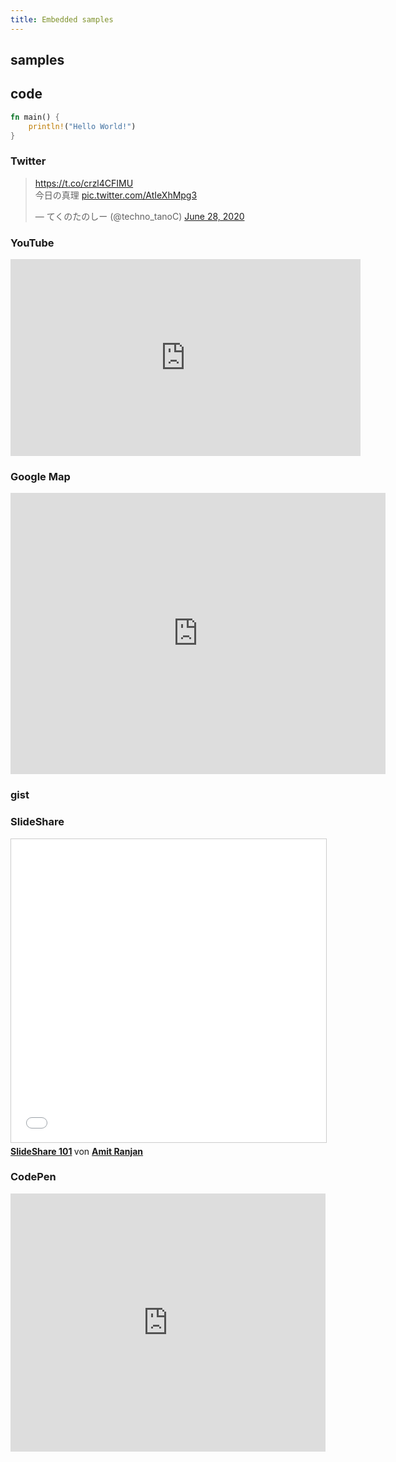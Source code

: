 ```yaml
---
title: Embedded samples
---
```


## samples

## code

```rust
fn main() {
    println!("Hello World!")
}
```

### Twitter

<blockquote class="twitter-tweet"><p lang="ja" dir="ltr"><a href="https://t.co/crzl4CFIMU">https://t.co/crzl4CFIMU</a><br>今日の真理 <a href="https://t.co/AtIeXhMpg3">pic.twitter.com/AtIeXhMpg3</a></p>&mdash; てくのたのしー (@techno_tanoC) <a href="https://twitter.com/techno_tanoC/status/1277086622509494273?ref_src=twsrc%5Etfw">June 28, 2020</a></blockquote> <script async src="https://platform.twitter.com/widgets.js" charset="utf-8"></script> 

### YouTube

<iframe width="560" height="315" src="https://www.youtube.com/embed/uaF8vYAdm9k" frameborder="0" allow="accelerometer; autoplay; encrypted-media; gyroscope; picture-in-picture" allowfullscreen></iframe>

### Google Map

<iframe src="https://www.google.com/maps/embed?pb=!1m18!1m12!1m3!1d3241.752292313607!2d139.69987476606659!3d35.658474138825454!2m3!1f0!2f0!3f0!3m2!1i1024!2i768!4f13.1!3m3!1m2!1s0x60188b8427e1c0b1%3A0x78f6e23397061d6f!2z5riL6LC344K544Kv44Op44Oz44OW44Or44K544Kv44Ko44Ki!5e0!3m2!1sja!2sjp!4v1598684847927!5m2!1sja!2sjp" width="600" height="450" frameborder="0" style="border:0;" allowfullscreen="" aria-hidden="false" tabindex="0"></iframe>

### gist

<script src="https://gist.github.com/techno-tanoC/afd07a208b108640371f3cb9b4458edc.js"></script>

### SlideShare

<iframe src="//www.slideshare.net/slideshow/embed_code/key/wQRhwlyyMEBuzD" width="595" height="485" frameborder="0" marginwidth="0" marginheight="0" scrolling="no" style="border:1px solid #CCC; border-width:1px; margin-bottom:5px; max-width: 100%;" allowfullscreen> </iframe> <div style="margin-bottom:5px"> <strong> <a href="//www.slideshare.net/AmitRanjan/quick-tour" title="SlideShare 101" target="_blank">SlideShare 101</a> </strong> von <strong><a href="https://www.slideshare.net/AmitRanjan" target="_blank">Amit Ranjan</a></strong> </div>

### CodePen

<iframe height="413" style="width: 100%;" scrolling="no" title="Digital Clock with Vue.js" src="https://codepen.io/gau/embed/LjQwGp?height=413&theme-id=dark&default-tab=css,result" frameborder="no" loading="lazy" allowtransparency="true" allowfullscreen="true">
  See the Pen <a href='https://codepen.io/gau/pen/LjQwGp'>Digital Clock with Vue.js</a> by Toshiyuki TAKAHASHI
  (<a href='https://codepen.io/gau'>@gau</a>) on <a href='https://codepen.io'>CodePen</a>.
</iframe>
